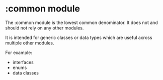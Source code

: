 # :common module

The :common module is the lowest common denominator.  It does not and should not rely on any other modules.

It is intended for generic classes or data types which are useful across multiple other modules.

For example:

- interfaces  
- enums
- data classes